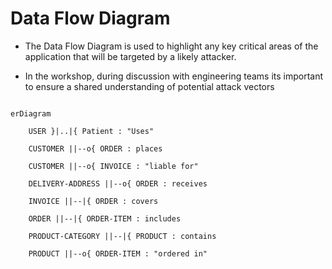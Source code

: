 # Data Flow Diagram

- The Data Flow Diagram is used to highlight any key critical areas of the application that will be targeted by a likely attacker.

- In the workshop, during discussion with engineering teams its important to ensure a shared understanding of potential attack vectors





```mermaid

erDiagram

    USER }|..|{ Patient : "Uses"

    CUSTOMER ||--o{ ORDER : places

    CUSTOMER ||--o{ INVOICE : "liable for"

    DELIVERY-ADDRESS ||--o{ ORDER : receives

    INVOICE ||--|{ ORDER : covers

    ORDER ||--|{ ORDER-ITEM : includes

    PRODUCT-CATEGORY ||--|{ PRODUCT : contains

    PRODUCT ||--o{ ORDER-ITEM : "ordered in"